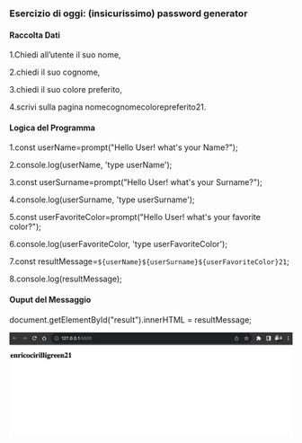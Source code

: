 ### Esercizio di oggi: (insicurissimo) password generator
#### Raccolta Dati
1.Chiedi all’utente il suo nome,

2.chiedi il suo cognome,

3.chiedi il suo colore preferito,

4.scrivi sulla pagina nomecognomecolorepreferito21.

#### Logica del Programma
1.const userName=prompt("Hello User! what's your Name?");

2.console.log(userName, 'type userName');

3.const userSurname=prompt("Hello User! what's your Surname?");

4.console.log(userSurname, 'type userSurname');

5.const userFavoriteColor=prompt("Hello User! what's your favorite color?");

6.console.log(userFavoriteColor, 'type userFavoriteColor');

7.const resultMessage=`${userName}${userSurname}${userFavoriteColor}21`;

8.console.log(resultMessage);




#### Ouput del Messaggio
document.getElementById("result").innerHTML = resultMessage;


![passwaord generator](enrico.png)

